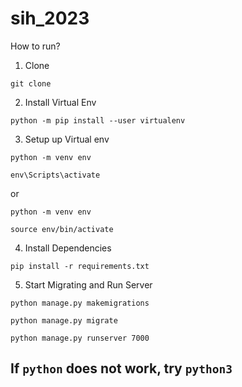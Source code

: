 # sih_2023

How to run?

1. Clone
```
git clone 
```

2. Install Virtual Env
```
python -m pip install --user virtualenv
```
   
3. Setup up Virtual env
```
python -m venv env
```
```
env\Scripts\activate
```
or
```
python -m venv env
```
```
source env/bin/activate
```

4. Install Dependencies
```
pip install -r requirements.txt
```

5. Start Migrating and Run Server
```
python manage.py makemigrations
```
```
python manage.py migrate
```
```
python manage.py runserver 7000
```

## If ```python``` does not work, try ```python3```


